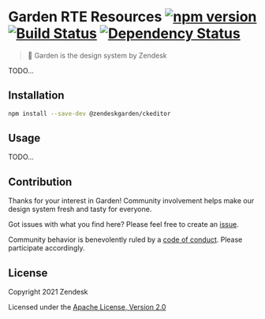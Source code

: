 # Garden RTE Resources [![npm version][npm version badge]][npm version link] [![Build Status][build status badge]][build status link] [![Dependency Status][dependency status badge]][dependency status link]<!-- markdownlint-disable -->

<!-- markdownlint-enable -->

[npm version badge]: https://flat.badgen.net/npm/v/@zendeskgarden/ckeditor
[npm version link]: https://www.npmjs.com/package/@zendeskgarden/ckeditor
[build status badge]: https://flat.badgen.net/circleci/github/zendeskgarden/ckeditor/main?label=build
[build status link]: https://circleci.com/gh/zendeskgarden/ckeditor/tree/main
[dependency status badge]: https://flat.badgen.net/david/dev/zendeskgarden/ckeditor?label=dependencies
[dependency status link]: https://david-dm.org/zendeskgarden/ckeditor?type=dev

> :seedling: Garden is the design system by Zendesk

TODO...

## Installation

```sh
npm install --save-dev @zendeskgarden/ckeditor
```

## Usage

TODO...

## Contribution

Thanks for your interest in Garden! Community involvement helps make our
design system fresh and tasty for everyone.

Got issues with what you find here? Please feel free to create an
[issue](https://github.com/zendeskgarden/ckeditor/issues/new).

Community behavior is benevolently ruled by a [code of
conduct](.github/CODE_OF_CONDUCT.md). Please participate accordingly.

## License

Copyright 2021 Zendesk

Licensed under the [Apache License, Version 2.0](LICENSE.md)
